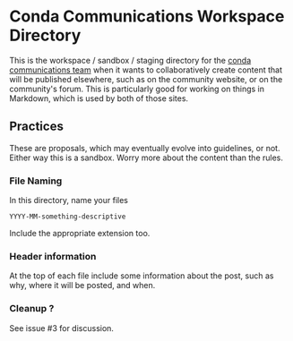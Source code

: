 # Conda Communications Workspace Directory

This is the workspace / sandbox / staging directory for the [conda communications team](https://github.com/orgs/conda/teams/communications) when it wants to collaboratively create content that will be published elsewhere, such as on the community website, or on the community's forum.  This is particularly good for working on things in Markdown, which is used by both of those sites.

## Practices

These are proposals, which may eventually evolve into guidelines, or not.  Either way this is a sandbox.  Worry more about the content than the rules.

### File Naming

In this directory, name your files

  ``YYYY-MM-something-descriptive``

Include the appropriate extension too.

### Header information

At the top of each file include some information about the post, such as why, where it will be posted, and when.

### Cleanup ?

See issue #3 for discussion.

